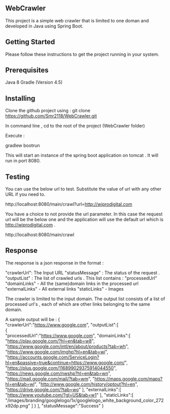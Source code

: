 WebCrawler
------------------------------------------------------------------------
This project is a simple web crawler that is limited to one doman and developed in Java using Spring Boot.

Getting Started
------------------------------------------------------------------------
Please follow these instructions to get the project running in your system.

Prerequisites
------------------------------------------------------------------------
Java 8
Gradle (Version 4.5)

Installing
------------------------------------------------------------------------
Clone the github project using :
git clone https://github.com/Smr2118/WebCrawler.git

In command line , cd to the root of the project (WebCrawler folder)

Execute :

gradlew bootrun

This will start an instance of the spring boot application on tomcat . It will run in port 8080.

Testing 
------------------------------------------------------------------------

You can use the below url to test. Substitute the value of url with any other URL if you need to.

http://localhost:8080/main/crawl?url=http://wiprodigital.com

You have a choice to not provide the url parameter. 
In this case the request url will be the below one and the application will use the default url which is http://wiprodigital.com .

http://localhost:8080/main/crawl

Response 
------------------------------------------------------------------------

The response is a json response in the format :

"crawlerUrl": The Input URL
"statusMessage" :  The status of the request .
"outputList" : The list of crawled urls . This list contains :
		"processedUrl" 
		"domainLinks" - All the (same)domain links in the processed url
		"externalLinks" - All external links
		"staticLinks" - Images 
		
The crawler is limited to the input domain. 
The output list consists of a list of processed url's , each of which are other links belonging to the same domain. 

A sample output will be :
{  
   "crawlerUrl":"https://www.google.com",
   "outputList":[  
      {  
         "processedUrl":"https://www.google.com",
         "domainLinks":[  
            "https://play.google.com/?hl=en&tab=w8",
            "https://www.google.com/intl/en/about/products?tab=wh",
            "https://www.google.com/imghp?hl=en&tab=wi",
            "https://accounts.google.com/ServiceLogin?hl=en&passive=true&continue=https://www.google.com/",
            "https://plus.google.com/116899029375914044550",
            "https://news.google.com/nwshp?hl=en&tab=wn",
            "https://mail.google.com/mail/?tab=wm",
            "https://maps.google.com/maps?hl=en&tab=wl",
            "http://www.google.com/history/optout?hl=en",
            "https://drive.google.com/?tab=wo"
         ],
         "externalLinks":[  
            "https://www.youtube.com/?gl=US&tab=w1"
         ],
         "staticLinks":[  
            "/images/branding/googlelogo/1x/googlelogo_white_background_color_272x92dp.png"
         ]
      }
   ],
   "statusMessage":"Success"
}



